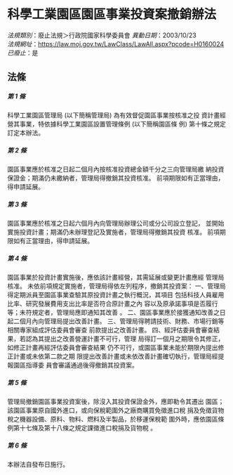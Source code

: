 # 科學工業園區園區事業投資案撤銷辦法

*法規類別*：廢止法規＞行政院國家科學委員會
*異動日期*：2003/10/23  
*法規網址*：https://law.moj.gov.tw/LawClass/LawAll.aspx?pcode=H0160024
*已廢止*：是


## 法條
##### 第 1 條
科學工業園區管理局 (以下簡稱管理局) 為有效督促園區事業按核准之投
資計畫經營其事業，特依據科學工業園區設置管理條例 (以下簡稱園區條
例) 第十條之規定訂定本辦法。

##### 第 2 條
園區事業應於核准之日起二個月內按核准投資總金額千分之三向管理局繳
納投資保證金；期滿仍未繳納者，管理局得撤銷其投資核准。
前項期限如有正當理由，得申請延展。

##### 第 3 條
園區事業應於核准之日起六個月內向管理局辦理公司或分公司設立登記，
並開始實施投資計畫；期滿仍未辦理登記及實施者，管理局得撤銷其投資
核准。
前項期限如有正當理由，得申請延展。

##### 第 4 條
園區事業於投資計畫實施後，應依該計畫經營，其需延展或變更計畫應經
管理局核准。
未依前項規定實施者，管理局得依左列程序，撤銷其投資案：
一、管理局得定期派員至園區事業查驗其原投資計畫之執行概況，其項目
    包括科技人員雇用比率、研究發展費用支出比率是否符合原計畫之內
    容以及原承諾事項是否履行等；未符規定者，管理局應即通知其改善
    。
二、園區事業應於接獲通知改善之日起二個月內向管理局提出改善計畫。
三、管理局得聘請技術、財務、市場行銷等相關專家組成評估委員會審查
    前款提出之改善計畫。
四、經評估委員會審查結果，若認為其提出之改善營運計畫不可行，管理
    局得訂一個月之期限令其修正，如修正計畫再經評估委員會審查結果
    仍不可行，或園區事業未能於期限內提出修正計畫或未依第二款之期
    限提出改善計畫或未依改善計畫確切執行，管理局經提報園區指導委
    員會審議通過後得撤銷其投資案。


##### 第 5 條
管理局撤銷園區事業投資案後，除沒入其投資保證金外，應即勒令其遷出
園區；該園區事業原自國外進口，或向保稅範圍外之廠商購買免徵進口稅
捐及免徵貨物稅之機器設備、原料、物料、燃料及半製品，於移運保稅範
圍外時，應依園區條例第十七條及第十八條之規定課徵進口稅捐及貨物稅
。

##### 第 6 條
本辦法自發布日施行。


